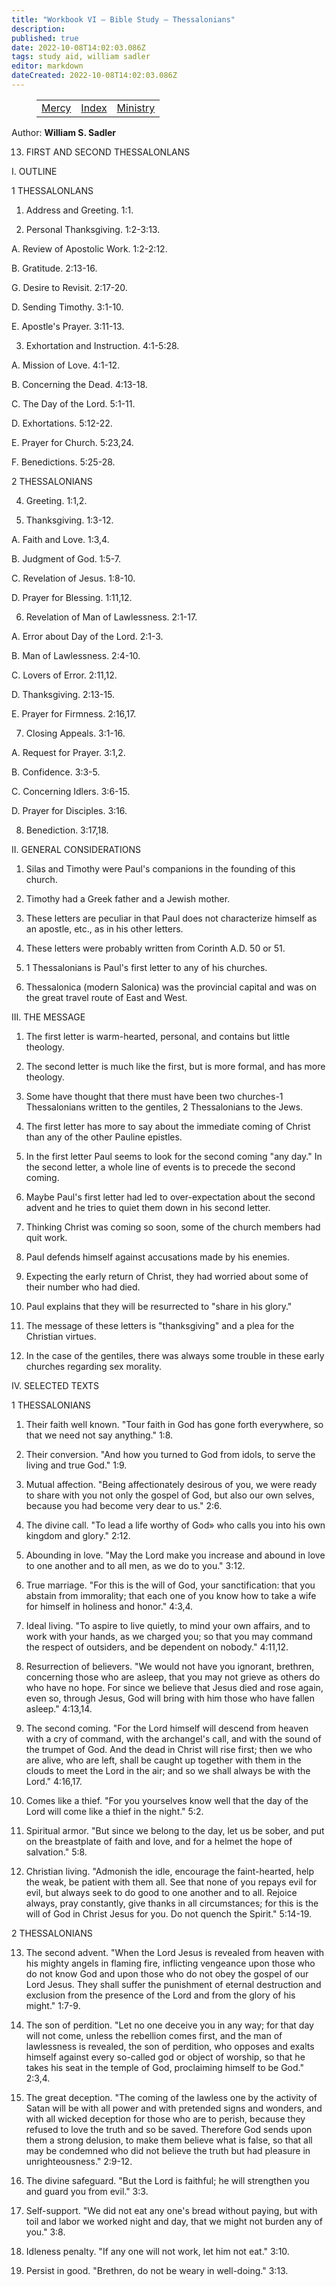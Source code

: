 ```yaml
---
title: "Workbook VI — Bible Study — Thessalonians"
description: 
published: true
date: 2022-10-08T14:02:03.086Z
tags: study aid, william sadler
editor: markdown
dateCreated: 2022-10-08T14:02:03.086Z
---
```


<figure class="table chapter-navigator">
	<table>
		<tbody>
		<tr>
			<td><a href="/en/article/William_S_Sadler/Workbook_6_Bible_Study/Study_2_">Mercy</a></td>
			<td><a href="/en/article/William_S_Sadler/Workbook_6_Bible_Study/Index">Index</a></td>
			<td><a href="/en/article/William_S_Sadler/Workbook_6_Bible_Study/Study_2_">Ministry</a></td>
		</tr>
		</tbody>
	</table>
</figure>

Author: **William S. Sadler**


13. FIRST AND SECOND THESSALONLANS

I. OUTLINE

1 THESSALONLANS

1. Address and Greeting. 1:1.

2. Personal Thanksgiving. 1:2-3:13.

A. Review of Apostolic Work. 1:2-2:12.

B. Gratitude. 2:13-16.

G. Desire to Revisit. 2:17-20.

D. Sending Timothy. 3:1-10.

E. Apostle's Prayer. 3:11-13.

3. Exhortation and Instruction. 4:1-5:28.

A. Mission of Love. 4:1-12.

B. Concerning the Dead. 4:13-18.

C. The Day of the Lord. 5:1-11.

D. Exhortations. 5:12-22.

E. Prayer for Church. 5:23,24.

F. Benedictions. 5:25-28.

2 THESSALONIANS

4. Greeting. 1:1,2.

5. Thanksgiving. 1:3-12.

A. Faith and Love. 1:3,4.

B. Judgment of God. 1:5-7.

C. Revelation of Jesus. 1:8-10.

D. Prayer for Blessing. 1:11,12.

6. Revelation of Man of Lawlessness. 2:1-17.

A. Error about Day of the Lord. 2:1-3.

B. Man of Lawlessness. 2:4-10.

C. Lovers of Error. 2:11,12.

D. Thanksgiving. 2:13-15.

E. Prayer for Firmness. 2:16,17.

7. Closing Appeals. 3:1-16.

A. Request for Prayer. 3:1,2.

B. Confidence. 3:3-5.

C. Concerning Idlers. 3:6-15.

D. Prayer for Disciples. 3:16.

8. Benediction. 3:17,18.

II. GENERAL CONSIDERATIONS

1. Silas and Timothy were Paul's companions in the founding of this church.

2. Timothy had a Greek father and a Jewish mother.

3. These letters are peculiar in that Paul does not characterize himself as an apostle, etc., as in his other letters.

4. These letters were probably written from Corinth A.D. 50 or 51.

5. 1 Thessalonians is Paul's first letter to any of his churches.

6. Thessalonica (modern Salonica) was the provincial capital and was on the great travel route of East and West.

III. THE MESSAGE

1. The first letter is warm-hearted, personal, and contains but little theology.

2. The second letter is much like the first, but is more formal, and has more theology.

3. Some have thought that there must have been two churches-1 Thessalonians written to the gentiles, 2 Thessalonians to the Jews.

4. The first letter has more to say about the immediate coming of Christ than any of the other Pauline epistles.

5. In the first letter Paul seems to look for the second coming "any day." In the second letter, a whole line of events is to precede the second coming.

6. Maybe Paul's first letter had led to over-expectation about the second advent and he tries to quiet them down in his second letter.

7. Thinking Christ was coming so soon, some of the church members had quit work.

8. Paul defends himself against accusations made by his enemies.

9. Expecting the early return of Christ, they had worried about some of their number who had died.

10. Paul explains that they will be resurrected to "share in his glory."

11. The message of these letters is "thanksgiving" and a plea for the Christian virtues.

12. In the case of the gentiles, there was always some trouble in these early churches regarding sex morality.

IV. SELECTED TEXTS

1 THESSALONIANS

1. Their faith well known. "Tour faith in God has gone forth everywhere, so that we need not say anything." 1:8.

2. Their conversion. "And how you turned to God from idols, to serve the living and true God." 1:9.

3. Mutual affection. "Being affectionately desirous of you, we were ready to share with you not only the gospel of God, but also our own selves, because you had become very dear to us." 2:6.

4. The divine call. "To lead a life worthy of God» who calls you into his own kingdom and glory." 2:12.

5. Abounding in love. "May the Lord make you increase and abound in love to one another and to all men, as we do to you." 3:12.

6. True marriage. "For this is the will of God, your sanctification: that you abstain from immorality; that each one of you know how to take a wife for himself in holiness and honor." 4:3,4.

7. Ideal living. "To aspire to live quietly, to mind your own affairs, and to work with your hands, as we charged you; so that you may command the respect of outsiders, and be dependent on nobody." 4:11,12.

8. Resurrection of believers. "We would not have you ignorant, brethren, concerning those who are asleep, that you may not grieve as others do who have no hope. For since we believe that Jesus died and rose again, even so, through Jesus, God will bring with him those who have fallen asleep." 4:13,14.

9. The second coming. "For the Lord himself will descend from heaven with a cry of command, with the archangel's call, and with the sound of the trumpet of God. And the dead in Christ will rise first; then we who are alive, who are left, shall be caught up together with them in the clouds to meet the Lord in the air; and so we shall always be with the Lord." 4:16,17.

10. Comes like a thief. "For you yourselves know well that the day of the Lord will come like a thief in the night." 5:2.

11. Spiritual armor. "But since we belong to the day, let us be sober, and put on the breastplate of faith and love, and for a helmet the hope of salvation." 5:8.

12. Christian living. "Admonish the idle, encourage the faint-hearted, help the weak, be patient with them all. See that none of you repays evil for evil, but always seek to do good to one another and to all. Rejoice always, pray constantly, give thanks in all circumstances; for this is the will of God in Christ Jesus for you. Do not quench the Spirit." 5:14-19.

2 THESSALONIANS

13. The second advent. "When the Lord Jesus is revealed from heaven with his mighty angels in flaming fire, inflicting vengeance upon those who do not know God and upon those who do not obey the gospel of our Lord Jesus. They shall suffer the punishment of eternal destruction and exclusion from the presence of the Lord and from the glory of his might." 1:7-9.

14. The son of perdition. "Let no one deceive you in any way; for that day will not come, unless the rebellion comes first, and the man of lawlessness is revealed, the son of perdition, who opposes and exalts himself against every so-called god or object of worship, so that he takes his seat in the temple of God, proclaiming himself to be God." 2:3,4.

15. The great deception. "The coming of the lawless one by the activity of Satan will be with all power and with pretended signs and wonders, and with all wicked deception for those who are to perish, because they refused to love the truth and so be saved. Therefore God sends upon them a strong delusion, to make them believe what is false, so that all may be condemned who did not believe the truth but had pleasure in unrighteousness." 2:9-12.

16. The divine safeguard. "But the Lord is faithful; he will strengthen you and guard you from evil." 3:3.

17. Self-support. "We did not eat any one's bread without paying, but with toil and labor we worked night and day, that we might not burden any of you." 3:8.

18. Idleness penalty. "If any one will not work, let him not eat." 3:10.

19. Persist in good. "Brethren, do not be weary in well-doing." 3:13.


<br>

